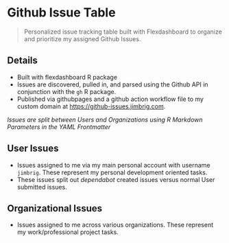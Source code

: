 # Github Issue Table 

> Personalized issue tracking table built with Flexdashboard to organize and prioritize my assigned Github Issues.

## Details

- Built with flexdashboard R package
- Issues are discovered, pulled in, and parsed using the Github API in conjunction with the `gh` R package.
- Published via githubpages and a github action workflow file to my custom domain at <https://github-issues.jimbrig.com>.

*Issues are split between Users and Organizations using R Markdown Parameters in the YAML Frontmatter*

## User Issues

- Issues assigned to me via my main personal account with username `jimbrig`. These represent my personal development oriented tasks.
- These issues split out *dependabot* created issues versus normal User submitted issues. 

## Organizational Issues

- Issues assigned to me across various organizations. These represent my work/professional project tasks.

